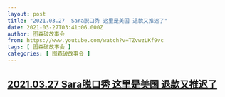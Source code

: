 ```yaml
---
layout: post
title: "2021.03.27  Sara脱口秀 这里是美国 退款又推迟了"
date: 2021-03-27T03:41:06.000Z
author: 图森破故事会
from: https://www.youtube.com/watch?v=TZvwzLKf9vc
tags: [ 图森破故事会 ]
categories: [ 图森破故事会 ]
---
```

<!--1616816466000-->
[2021.03.27  Sara脱口秀 这里是美国 退款又推迟了](https://www.youtube.com/watch?v=TZvwzLKf9vc)
------

<div>

</div>
